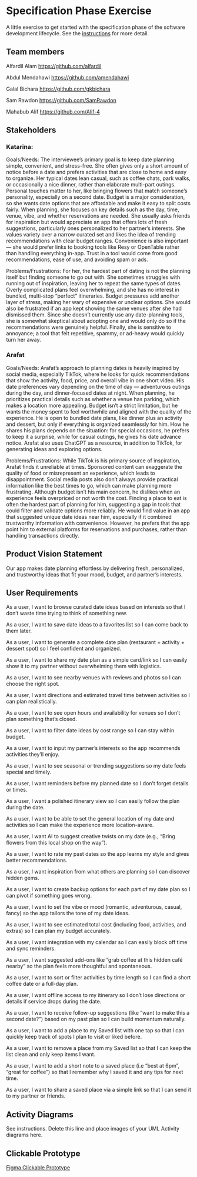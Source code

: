 # Specification Phase Exercise

A little exercise to get started with the specification phase of the software development lifecycle. See the [instructions](instructions.md) for more detail.

## Team members

Alfardil Alam https://github.com/alfardil  

Abdul Mendahawi https://github.com/amendahawi  

Galal Bichara https://github.com/gkbichara  

Sam Rawdon https://github.com/SamRawdon  

Mahabub Alif https://github.com/Alif-4   

## Stakeholders

### Katarina:
Goals/Needs: 
The interviewee’s primary goal is to keep date planning simple, convenient, and stress-free. She often gives only a short amount of notice before a date and prefers activities that are close to home and easy to organize. Her typical dates lean casual, such as coffee chats, park walks, or occasionally a nice dinner, rather than elaborate multi-part outings. Personal touches matter to her, like bringing flowers that match someone’s personality, especially on a second date. Budget is a major consideration, so she wants date options that are affordable and make it easy to split costs fairly. When planning, she focuses on key details such as the day, time, venue, vibe, and whether reservations are needed. She usually asks friends for inspiration but would appreciate an app that offers lots of fresh suggestions, particularly ones personalized to her partner’s interests. She values variety over a narrow curated set and likes the idea of trending recommendations with clear budget ranges. Convenience is also important — she would prefer links to booking tools like Resy or OpenTable rather than handling everything in-app. Trust in a tool would come from good recommendations, ease of use, and avoiding spam or ads.

Problems/Frustrations:
For her, the hardest part of dating is not the planning itself but finding someone to go out with. She sometimes struggles with running out of inspiration, leaving her to repeat the same types of dates. Overly complicated plans feel overwhelming, and she has no interest in bundled, multi-stop “perfect” itineraries. Budget pressures add another layer of stress, making her wary of expensive or unclear options. She would also be frustrated if an app kept showing the same venues after she had dismissed them. Since she doesn’t currently use any date-planning tools, she is somewhat skeptical about adopting one and would only do so if the recommendations were genuinely helpful. Finally, she is sensitive to annoyance; a tool that felt repetitive, spammy, or ad-heavy would quickly turn her away.

### Arafat
Goals/Needs:
Arafat’s approach to planning dates is heavily inspired by social media, especially TikTok, where he looks for quick recommendations that show the activity, food, price, and overall vibe in one short video. His date preferences vary depending on the time of day — adventurous outings during the day, and dinner-focused dates at night. When planning, he prioritizes practical details such as whether a venue has parking, which makes a location more appealing. Budget isn’t a strict limitation, but he wants the money spent to feel worthwhile and aligned with the quality of the experience. He is open to bundled date plans, like dinner plus an activity and dessert, but only if everything is organized seamlessly for him. How he shares his plans depends on the situation: for special occasions, he prefers to keep it a surprise, while for casual outings, he gives his date advance notice. Arafat also uses ChatGPT as a resource, in addition to TikTok, for generating ideas and exploring options.

Problems/Frustrations:
While TikTok is his primary source of inspiration, Arafat finds it unreliable at times. Sponsored content can exaggerate the quality of food or misrepresent an experience, which leads to disappointment. Social media posts also don’t always provide practical information like the best times to go, which can make planning more frustrating. Although budget isn’t his main concern, he dislikes when an experience feels overpriced or not worth the cost. Finding a place to eat is often the hardest part of planning for him, suggesting a gap in tools that could filter and validate options more reliably. He would find value in an app that suggested unique date ideas near him, especially if it combined trustworthy information with convenience. However, he prefers that the app point him to external platforms for reservations and purchases, rather than handling transactions directly.

## Product Vision Statement

Our app makes date planning effortless by delivering fresh, personalized, and trustworthy ideas that fit your mood, budget, and partner’s interests.

## User Requirements

As a user, I want to browse curated date ideas based on interests so that I don’t waste time trying to think of something new.  

As a user, I want to save date ideas to a favorites list so I can come back to them later.  

As a user, I want to generate a complete date plan (restaurant + activity + dessert spot) so I feel confident and organized.  

As a user, I want to share my date plan as a simple card/link so I can easily show it to my partner without overwhelming them with logistics.  

As a user, I want to see nearby venues with reviews and photos so I can choose the right spot.  

As a user, I want directions and estimated travel time between activities so I can plan realistically.  

As a user, I want to see open hours and availability for venues so I don’t plan something that’s closed.  

As a user, I want to filter date ideas by cost range so I can stay within budget.  

As a user, I want to input my partner’s interests so the app recommends activities they’ll enjoy.  

As a user, I want to see seasonal or trending suggestions so my date feels special and timely.  

As a user, I want reminders before my planned date so I don’t forget details or times.  

As a user, I want a polished itinerary view so I can easily follow the plan during the date.  

As a user, I want to be able to set the general location of my date and activities so I can make the experience more location-aware.  

As a user, I want AI to suggest creative twists on my date (e.g., “Bring flowers from this local shop on the way”).  

As a user, I want to rate my past dates so the app learns my style and gives better recommendations.  

As a user, I want inspiration from what others are planning so I can discover hidden gems.  

As a user, I want to create backup options for each part of my date plan so I can pivot if something goes wrong.  

As a user, I want to set the vibe or mood (romantic, adventurous, casual, fancy) so the app tailors the tone of my date ideas.  

As a user, I want to see estimated total cost (including food, activities, and extras) so I can plan my budget accurately.  

As a user, I want integration with my calendar so I can easily block off time and sync reminders.  

As a user, I want suggested add-ons like “grab coffee at this hidden café nearby” so the plan feels more thoughtful and spontaneous.  

As a user, I want to sort or filter activities by time length so I can find a short coffee date or a full-day plan.  

As a user, I want offline access to my itinerary so I don’t lose directions or details if service drops during the date.  

As a user, I want to receive follow-up suggestions (like “want to make this a second date?”) based on my past plan so I can build momentum naturally.  

As a user, I want to add a place to my Saved list with one tap so that I can quickly keep track of spots I plan to visit or liked before.  

As a user, I want to remove a place from my Saved list so that I can keep the list clean and only keep items I want.  

As a user, I want to add a short note to a saved place (i.e “best at 6pm”, “great for coffee”) so that I remember why I saved it and any tips for next time.  

As a user, I want to share a saved place via a simple link so that I can send it to my partner or friends.  

## Activity Diagrams

See instructions. Delete this line and place images of your UML Activity diagrams here.

## Clickable Prototype

[Figma Clickable Prototype](https://www.figma.com/design/L0lrg8xZViNMR8RQ9ltLTR/wireframe?node-id=0-1&p=f&t=Az4c8fRPl226IJbD-0)
